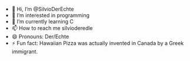 - 👋 Hi, I’m @SilvioDerEchte
- 👀 I’m interested in programming
- 🌱 I’m currently learning C
- 📫 How to reach me silvioderedle
- 😄 Pronouns: Der/Echte
- ⚡ Fun fact: Hawaiian Pizza was actually invented in Canada by a Greek immigrant.

<!---
SilvioDerEchte/SilvioDerEchte is a ✨ special ✨ repository because its `README.md` (this file) appears on your GitHub profile.
You can click the Preview link to take a look at your changes.
--->
